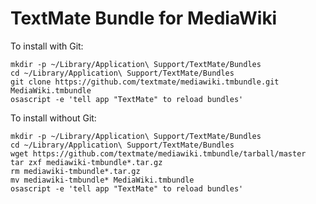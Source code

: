 # TextMate Bundle for MediaWiki

To install with Git:

    mkdir -p ~/Library/Application\ Support/TextMate/Bundles
    cd ~/Library/Application\ Support/TextMate/Bundles
    git clone https://github.com/textmate/mediawiki.tmbundle.git MediaWiki.tmbundle
    osascript -e 'tell app "TextMate" to reload bundles'


To install without Git:

    mkdir -p ~/Library/Application\ Support/TextMate/Bundles
    cd ~/Library/Application\ Support/TextMate/Bundles
    wget https://github.com/textmate/mediawiki.tmbundle/tarball/master
    tar zxf mediawiki-tmbundle*.tar.gz
    rm mediawiki-tmbundle*.tar.gz
    mv mediawiki-tmbundle* MediaWiki.tmbundle
    osascript -e 'tell app "TextMate" to reload bundles'
